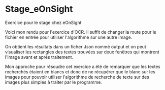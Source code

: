 # Stage_eOnSight
Exercice pour le stage chez eOnSight

Voici mon rendu pour l'exercice d'OCR.
Il suffit de changer la route pour le fichier en entrée pour utiliser l'algorithme sur une autre image.

On obtient les résultats dans un ficher Json nommé output et on peut visualiser les rectangles des textes trouvées sur deux fenêtres qui montrent l'image avant et après traitement.

Mon approche pour résoudre cet exercice a été de remarquer que les textes recherchés étaient en blancs et donc de ne récupérer que le blanc sur les images pour pouvoir utiliser l'algorithme de recherche de texte sur des images plus simples à traiter par le programme.
